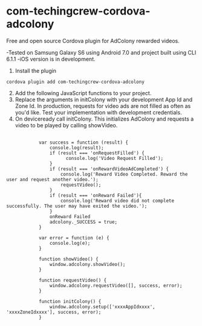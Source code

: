 # com-techingcrew-cordova-adcolony
Free and open source Cordova plugin for AdColony rewarded videos.

-Tested on Samsung Galaxy S6 using Android 7.0 and project built using CLI 6.1.1
-iOS version is in development.

1. Install the plugin
<pre><code>cordova plugin add com-techingcrew-cordova-adcolony</code></pre>
2. Add the following JavaScript functions to your project.
3. Replace the arguments in initColony with your development App Id and Zone Id. In production, requests for video ads are not filled as      often as you'd like. Test your implementation with development credentials.
4. On deviceready call initColony. This initializes AdColony and requests a video to be played by calling showVideo.

<pre>
  <code>
            var success = function (result) {
                console.log(result);
                if (result === 'onRequestFilled') {
                      console.log('Video Request Filled');
                }
                if (result === 'onRewardVideoAdCompleted') {
                    console.log('Reward Video Completed. Reward the user and request another video.');
                    requestVideo();
                }
                if (result === 'onReward Failed'){
                    console.log('Reward video did not complete successfully. The user may have exited the video.');
                }
                onReward Failed
                adcolony._SUCCESS = true;
            }
            
            var error = function (e) {
                console.log(e);
            }

            function showVideo() {
                window.adcolony.showVideo();
            }

            function requestVideo() {
                window.adcolony.requestVideo([], success, error);
            }

            function initColony() {
                window.adcolony.setup(['xxxxAppIdxxxx', 'xxxxZoneIdxxxx'], success, error);
            }
            
  </code>
</pre>
